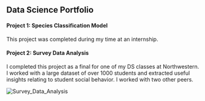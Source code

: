 ## Data Science Portfolio

#### Project 1: Species Classification Model
This project was completed during my time at an internship. 

#### Project 2: Survey Data Analysis
I completed this project as a final for one of my DS classes at Northwestern. I worked with a large dataset of over 1000 students and extracted useful insights relating to student social behavior. I worked with two other peers. 

![Survey_Data_Analysis](/survey_data_analysis_project/survey_data_analysis)
